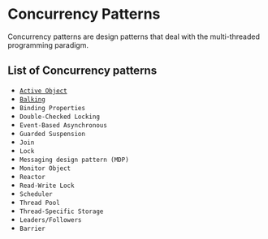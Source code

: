 Concurrency Patterns
====================

Concurrency patterns are design patterns that deal with the multi-threaded programming paradigm.

List of Concurrency patterns
----------------------------

* [`Active Object`](activeobject)
* [`Balking`](balking)
* `Binding Properties`
* `Double-Checked Locking`
* `Event-Based Asynchronous`
* `Guarded Suspension`
* `Join`
* `Lock`
* `Messaging design pattern (MDP)`
* `Monitor Object`
* `Reactor`
* `Read-Write Lock`
* `Scheduler`
* `Thread Pool`
* `Thread-Specific Storage`
* `Leaders/Followers`
* `Barrier`